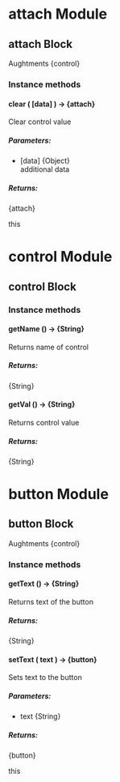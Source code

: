 # attach Module

## attach Block

Aughtments {control}

### Instance methods

#### clear ( [data] ) → {attach}

Clear control value

##### Parameters:

* [data] {Object}<br/>
  additional data

##### Returns:

{attach}

this

# control Module

## control Block

### Instance methods

#### getName () → {String}

Returns name of control

##### Returns:

{String}

#### getVal () → {String}

Returns control value

##### Returns:

{String}

# button Module

## button Block

Aughtments {control}

### Instance methods

#### getText () → {String}

Returns text of the button

##### Returns:

{String}

#### setText ( text ) → {button}

Sets text to the button

##### Parameters:

* text {String}

##### Returns:

{button}

this

